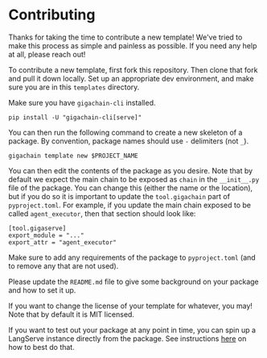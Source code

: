 # Contributing

Thanks for taking the time to contribute a new template!
We've tried to make this process as simple and painless as possible.
If you need any help at all, please reach out!

To contribute a new template, first fork this repository.
Then clone that fork and pull it down locally.
Set up an appropriate dev environment, and make sure you are in this `templates` directory.

Make sure you have `gigachain-cli` installed.

```shell
pip install -U "gigachain-cli[serve]"
```

You can then run the following command to create a new skeleton of a package.
By convention, package names should use `-` delimiters (not `_`).

```shell
gigachain template new $PROJECT_NAME
```

You can then edit the contents of the package as you desire.
Note that by default we expect the main chain to be exposed as `chain` in the `__init__.py` file of the package.
You can change this (either the name or the location), but if you do so it is important to update the `tool.gigachain`
part of `pyproject.toml`.
For example, if you update the main chain exposed to be called `agent_executor`, then that section should look like:

```text
[tool.gigaserve]
export_module = "..."
export_attr = "agent_executor"
```

Make sure to add any requirements of the package to `pyproject.toml` (and to remove any that are not used).

Please update the `README.md` file to give some background on your package and how to set it up.

If you want to change the license of your template for whatever, you may! Note that by default it is MIT licensed.

If you want to test out your package at any point in time, you can spin up a LangServe instance directly from the package.
See instructions [here](LAUNCHING_PACKAGE.md) on how to best do that.
